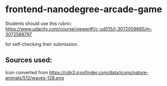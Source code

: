 frontend-nanodegree-arcade-game
===============================

Students should use this rubric: https://www.udacity.com/course/viewer#!/c-ud015/l-3072058665/m-3072588797

for self-checking their submission.


Sources used:
-------------
Icon converted from https://cdn3.iconfinder.com/data/icons/nature-animals/512/waves-128.png